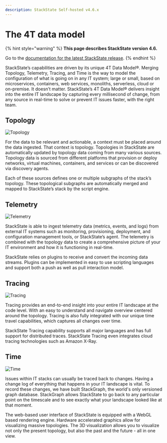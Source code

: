 ```yaml
---
description: StackState Self-hosted v4.6.x
---
```


# The 4T data model

{% hint style="warning" %}
**This page describes StackState version 4.6.**

Go to the [documentation for the latest StackState release](https://docs.stackstate.com/use/concepts/4t_data_model).
{% endhint %}

StackState’s capabilities are driven by its unique 4T Data Model®. Merging Topology, Telemetry, Tracing, and Time is the way to model the configuration of what is going on in any IT system; large or small, based on microservices, containers, web services, monoliths, serverless, cloud or on-premise. It doesn’t matter. StackState’s 4T Data Model® delivers insight into the entire IT landscape by capturing every millisecond of change, from any source in real-time to solve or prevent IT issues faster, with the right team.

## Topology

![Topology](../../.gitbook/assets/4T_Topolog_UnderDaHood-1.png)

For the data to be relevant and actionable, a context must be placed around the data ingested. That context is topology. Topologies in StackState are automatically updated by topology data coming from many various sources. Topology data is sourced from different platforms that provision or deploy networks, virtual machines, containers, and services or can be discovered via discovery agents.

Each of these sources defines one or multiple subgraphs of the stack’s topology. These topological subgraphs are automatically merged and mapped to StackState’s stack by the script engine.

## Telemetry

![Telemetry](../../.gitbook/assets/4T_Telemetry_UnderDaHood-1.png)

StackState is able to ingest telemetry data \(metrics, events, and logs\) from external IT systems such as monitoring, provisioning, deployment, and configuration management tools, or StackState’s agent. The telemetry is combined with the topology data to create a comprehensive picture of your IT environment and how it is functioning in real-time.

StackState relies on plugins to receive and convert the incoming data streams. Plugins can be implemented in easy to use scripting languages and support both a push as well as pull interaction model.

## Tracing

![Tracing](../../.gitbook/assets/4T_Tracing_UnderDaHood-1.png)

Tracing provides an end-to-end insight into your entire IT landscape at the code level. With an easy to understand and navigate overview centered around the topology. Tracing is also fully integrated with our unique time travel capabilities, which captures all changes over time.

StackState Tracing capability supports all major languages and has full support for distributed traces. StackState Tracing even integrates cloud tracing technologies such as Amazon X-Ray.

## Time

![Time](../../.gitbook/assets/4T_Time_UnderDaHood-1.png)

Issues within IT stacks can usually be traced back to changes. Having a change log of everything that happens in your IT landscape is vital. To record these changes, we have built StackGraph, the world's only versioned graph database. StackGraph allows StackState to go back to any particular point on the timescale and to see exactly what your landscape looked like at that moment.

The web-based user interface of StackState is equipped with a WebGL based rendering engine. Hardware accelerated graphics allow for visualizing massive topologies. The 3D visualization allows you to visualize not only the present topology, but also the past and the future - all in one view.

